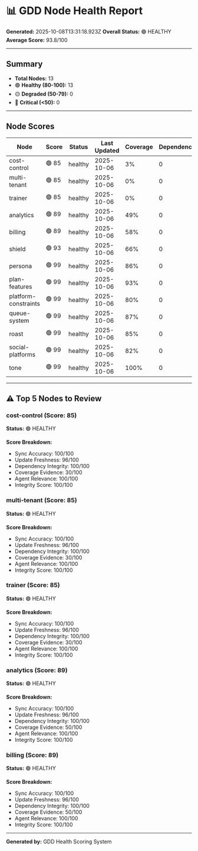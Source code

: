 # 📊 GDD Node Health Report

**Generated:** 2025-10-08T13:31:18.923Z
**Overall Status:** 🟢 HEALTHY
**Average Score:** 93.8/100

---

## Summary

- **Total Nodes:** 13
- 🟢 **Healthy (80-100):** 13
- 🟡 **Degraded (50-79):** 0
- 🔴 **Critical (<50):** 0

---

## Node Scores

| Node | Score | Status | Last Updated | Coverage | Dependencies | Issues |
|------|-------|--------|--------------|----------|--------------|--------|
| cost-control | 🟢 85 | healthy | 2025-10-06 | 3% | 0 | 0 |
| multi-tenant | 🟢 85 | healthy | 2025-10-06 | 0% | 0 | 0 |
| trainer | 🟢 85 | healthy | 2025-10-06 | 0% | 0 | 0 |
| analytics | 🟢 89 | healthy | 2025-10-06 | 49% | 0 | 0 |
| billing | 🟢 89 | healthy | 2025-10-06 | 58% | 0 | 0 |
| shield | 🟢 93 | healthy | 2025-10-06 | 66% | 0 | 0 |
| persona | 🟢 99 | healthy | 2025-10-06 | 86% | 0 | 0 |
| plan-features | 🟢 99 | healthy | 2025-10-06 | 93% | 0 | 0 |
| platform-constraints | 🟢 99 | healthy | 2025-10-06 | 80% | 0 | 0 |
| queue-system | 🟢 99 | healthy | 2025-10-06 | 87% | 0 | 0 |
| roast | 🟢 99 | healthy | 2025-10-06 | 85% | 0 | 0 |
| social-platforms | 🟢 99 | healthy | 2025-10-06 | 82% | 0 | 0 |
| tone | 🟢 99 | healthy | 2025-10-06 | 100% | 0 | 0 |

---

## ⚠️ Top 5 Nodes to Review

### cost-control (Score: 85)

**Status:** 🟢 HEALTHY

**Score Breakdown:**
- Sync Accuracy: 100/100
- Update Freshness: 96/100
- Dependency Integrity: 100/100
- Coverage Evidence: 30/100
- Agent Relevance: 100/100
- Integrity Score: 100/100


### multi-tenant (Score: 85)

**Status:** 🟢 HEALTHY

**Score Breakdown:**
- Sync Accuracy: 100/100
- Update Freshness: 96/100
- Dependency Integrity: 100/100
- Coverage Evidence: 30/100
- Agent Relevance: 100/100
- Integrity Score: 100/100


### trainer (Score: 85)

**Status:** 🟢 HEALTHY

**Score Breakdown:**
- Sync Accuracy: 100/100
- Update Freshness: 96/100
- Dependency Integrity: 100/100
- Coverage Evidence: 30/100
- Agent Relevance: 100/100
- Integrity Score: 100/100


### analytics (Score: 89)

**Status:** 🟢 HEALTHY

**Score Breakdown:**
- Sync Accuracy: 100/100
- Update Freshness: 96/100
- Dependency Integrity: 100/100
- Coverage Evidence: 50/100
- Agent Relevance: 100/100
- Integrity Score: 100/100


### billing (Score: 89)

**Status:** 🟢 HEALTHY

**Score Breakdown:**
- Sync Accuracy: 100/100
- Update Freshness: 96/100
- Dependency Integrity: 100/100
- Coverage Evidence: 50/100
- Agent Relevance: 100/100
- Integrity Score: 100/100


---

**Generated by:** GDD Health Scoring System

